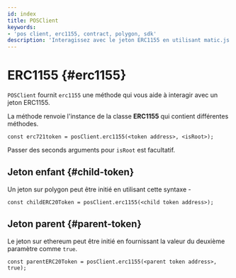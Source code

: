 ```yaml
---
id: index
title: POSClient
keywords:
- 'pos client, erc1155, contract, polygon, sdk'
description: 'Interagissez avec le jeton ERC1155 en utilisant matic.js.'
---
```


# ERC1155 {#erc1155}

`POSClient` fournit `erc1155` une méthode qui vous aide à interagir avec un jeton ERC1155.

La méthode renvoie l'instance de la classe **ERC1155** qui contient différentes méthodes.

```
const erc721token = posClient.erc1155(<token address>, <isRoot>);
```

Passer des seconds arguments pour `isRoot` est facultatif.

## Jeton enfant {#child-token}

Un jeton sur polygon peut être initié en utilisant cette syntaxe -

```
const childERC20Token = posClient.erc1155(<child token address>);
```

## Jeton parent {#parent-token}

Le jeton sur ethereum peut être initié en fournissant la valeur du deuxième paramètre comme `true`.

```
const parentERC20Token = posClient.erc1155(<parent token address>, true);
```

